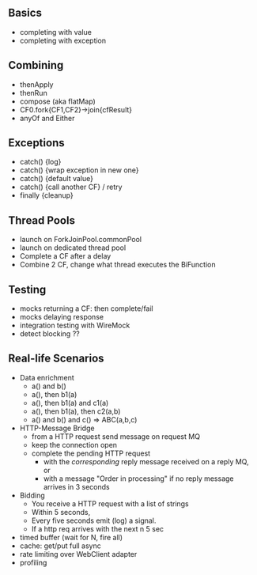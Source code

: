 ## Basics
- completing with value
- completing with exception

## Combining
- thenApply
- thenRun
- compose (aka flatMap)
- CF0.fork{CF1,CF2}->join{cfResult}
- anyOf and Either

## Exceptions
- catch() {log}
- catch() {wrap exception in new one}
- catch() {default value}
- catch() {call another CF} / retry
- finally {cleanup}

## Thread Pools
- launch on ForkJoinPool.commonPool
- launch on dedicated thread pool
- Complete a CF after a delay
- Combine 2 CF, change what thread executes the BiFunction

## Testing
- mocks returning a CF: then complete/fail
- mocks delaying response
- integration testing with WireMock
- detect blocking ??

## Real-life Scenarios
- Data enrichment
  - a() and b()
  - a(), then b1(a)
  - a(), then b1(a) and c1(a)
  - a(), then b1(a), then c2(a,b)
  - a() and b() and c() => ABC(a,b,c)
- HTTP-Message Bridge 
  - from a HTTP request send message on request MQ
  - keep the connection open 
  - complete the pending HTTP request
    - with the _corresponding_ reply message received on a reply MQ, or
    - with a message "Order in processing" if no reply message arrives in 3 seconds
- Bidding
  - You receive a HTTP request with a list of strings
  - Within 5 seconds, 
  - Every five seconds emit (log) a signal.
  - If a http req arrives with the next n 5 sec
- timed buffer (wait for N, fire all)
- cache: get/put full async
- rate limiting over WebClient adapter
- profiling